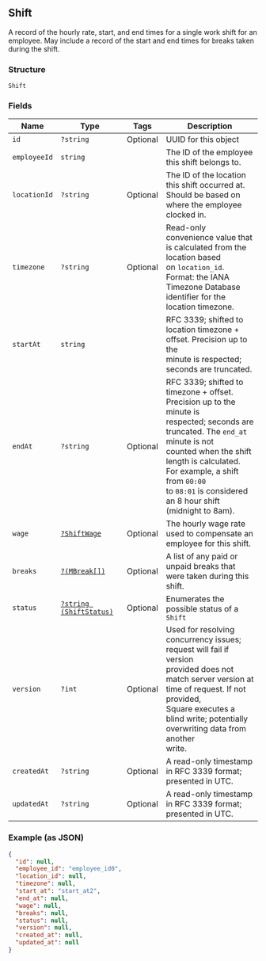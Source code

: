 ## Shift

A record of the hourly rate, start, and end times for a single work shift
for an employee. May include a record of the start and end times for breaks
taken during the shift.

### Structure

`Shift`

### Fields

| Name | Type | Tags | Description |
|  --- | --- | --- | --- |
| `id` | `?string` | Optional | UUID for this object |
| `employeeId` | `string` |  | The ID of the employee this shift belongs to. |
| `locationId` | `?string` | Optional | The ID of the location this shift occurred at. Should be based on<br>where the employee clocked in. |
| `timezone` | `?string` | Optional | Read-only convenience value that is calculated from the location based<br>on `location_id`. Format: the IANA Timezone Database identifier for the<br>location timezone. |
| `startAt` | `string` |  | RFC 3339; shifted to location timezone + offset. Precision up to the<br>minute is respected; seconds are truncated. |
| `endAt` | `?string` | Optional | RFC 3339; shifted to timezone + offset. Precision up to the minute is<br>respected; seconds are truncated. The `end_at` minute is not<br>counted when the shift length is calculated. For example, a shift from `00:00`<br>to `08:01` is considered an 8 hour shift (midnight to 8am). |
| `wage` | [`?ShiftWage`](/doc/models/shift-wage.md) | Optional | The hourly wage rate used to compensate an employee for this shift. |
| `breaks` | [`?(MBreak[])`](/doc/models/m-break.md) | Optional | A list of any paid or unpaid breaks that were taken during this shift. |
| `status` | [`?string (ShiftStatus)`](/doc/models/shift-status.md) | Optional | Enumerates the possible status of a `Shift` |
| `version` | `?int` | Optional | Used for resolving concurrency issues; request will fail if version<br>provided does not match server version at time of request. If not provided,<br>Square executes a blind write; potentially overwriting data from another<br>write. |
| `createdAt` | `?string` | Optional | A read-only timestamp in RFC 3339 format; presented in UTC. |
| `updatedAt` | `?string` | Optional | A read-only timestamp in RFC 3339 format; presented in UTC. |

### Example (as JSON)

```json
{
  "id": null,
  "employee_id": "employee_id0",
  "location_id": null,
  "timezone": null,
  "start_at": "start_at2",
  "end_at": null,
  "wage": null,
  "breaks": null,
  "status": null,
  "version": null,
  "created_at": null,
  "updated_at": null
}
```

